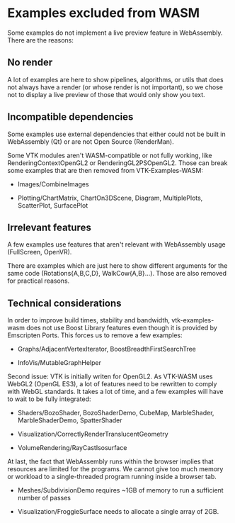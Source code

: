 # Examples excluded from WASM

Some examples do not implement a live preview feature in WebAssembly.
There are the reasons:

## No render

A lot of examples are here to show pipelines, algorithms, or utils that
does not always have a render (or whose render is not important), so we
chose not to display a live preview of those that would only show you text.

## Incompatible dependencies

Some examples use external dependencies that either could not be built in WebAssembly
(Qt) or are not Open Source (RenderMan).

Some VTK modules aren't WASM-compatible or not fully working,
like RenderingContextOpenGL2 or RenderingGL2PSOpenGL2.
Those can break some examples that are then removed from VTK-Examples-WASM:

- Images/CombineImages

- Plotting/ChartMatrix, ChartOn3DScene, Diagram, MultiplePlots, ScatterPlot, SurfacePlot

## Irrelevant features

A few examples use features that aren't relevant with WebAssembly usage
(FullScreen, OpenVR).

There are examples which are just here to show different arguments
for the same code (Rotations{A,B,C,D}, WalkCow{A,B}...).
Those are also removed for practical reasons.

## Technical considerations

In order to improve build times, stability and bandwidth,
vtk-examples-wasm does not use Boost Library features even though it is provided
by Emscripten Ports. This forces us to remove a few examples:

- Graphs/AdjacentVertexIterator, BoostBreadthFirstSearchTree

- InfoVis/MutableGraphHelper

Second issue: VTK is initially writen for OpenGL2. As VTK-WASM uses
WebGL2 (OpenGL ES3), a lot of features need to be rewritten to comply
with WebGL standards. It takes a lot of time, and a few examples will have
to wait to be fully integrated:

- Shaders/BozoShader, BozoShaderDemo, CubeMap, MarbleShader, MarbleShaderDemo, SpatterShader

- Visualization/CorrectlyRenderTranslucentGeometry

- VolumeRendering/RayCastIsosurface

At last, the fact that WebAssembly runs within the browser implies that
resources are limited for the programs. We cannot give too much memory or workload
to a single-threaded program running inside a browser tab.

- Meshes/SubdivisionDemo requires ~1GB of memory to run a sufficient number of passes

- Visualization/FroggieSurface needs to allocate a single array of 2GB.
